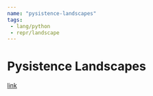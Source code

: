 ```yaml
---
name: "pysistence-landscapes"
tags:
 - lang/python
 - repr/landscape
---
```


# Pysistence Landscapes

[link](https://gitlab.com/kfbenjamin/pysistence-landscapes)
